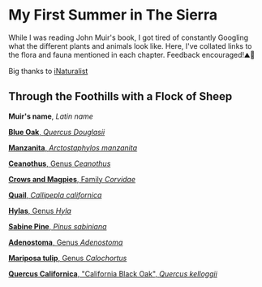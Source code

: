 # My First Summer in The Sierra
While I was reading John Muir's book, I got tired of constantly Googling what the different plants and animals look like. Here, I've collated links to the flora and fauna mentioned in each chapter. Feedback encouraged!⛰🌲  

Big thanks to [iNaturalist](https://github.com/inaturalist) 

## Through the Foothills with a Flock of Sheep 

**Muir's name**, *Latin name*

[**Blue Oak**, *Quercus Douglasii*](https://www.inaturalist.org/taxa/49009-Quercus-douglasii)

[**Manzanita**, *Arctostaphylos manzanita*](https://www.inaturalist.org/taxa/55137-Arctostaphylos-manzanita)

[**Ceanothus**, Genus *Ceanothus*](https://www.inaturalist.org/taxa/49674-Ceanothus)

[**Crows and Magpies**, Family *Corvidae*](https://www.inaturalist.org/taxa/7823-Corvidae)

[**Quail**, *Callipepla californica*](https://www.inaturalist.org/taxa/1409-Callipepla-californica)

[**Hylas**, Genus *Hyla*](https://www.inaturalist.org/taxa/23747-Hyla)

[**Sabine Pine**, *Pinus sabiniana*](https://www.inaturalist.org/taxa/58772-Pinus-sabiniana)

[**Adenostoma**, Genus *Adenostoma*](https://www.inaturalist.org/observations?place_id=any&taxon_id=47147)

[**Mariposa tulip**, Genus *Calochortus*](https://www.inaturalist.org/taxa/47327-Calochortus)

[**Quercus Californica**, "California Black Oak", *Quercus kelloggii*](https://www.inaturalist.org/taxa/49919-Quercus-kelloggii)

